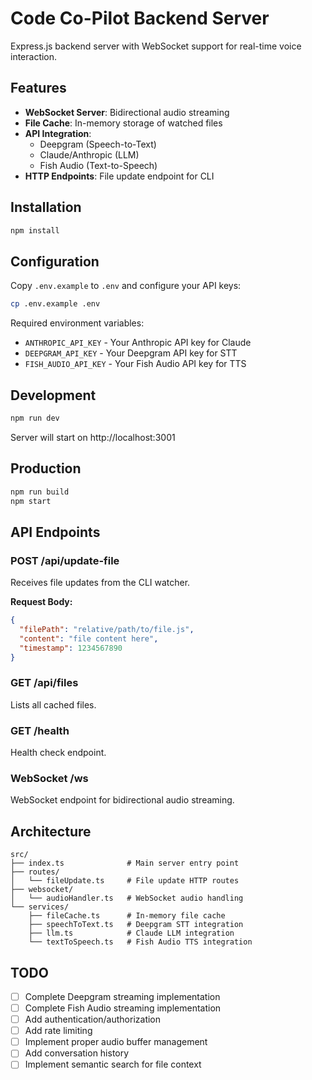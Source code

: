 # Code Co-Pilot Backend Server

Express.js backend server with WebSocket support for real-time voice interaction.

## Features

- **WebSocket Server**: Bidirectional audio streaming
- **File Cache**: In-memory storage of watched files
- **API Integration**: 
  - Deepgram (Speech-to-Text)
  - Claude/Anthropic (LLM)
  - Fish Audio (Text-to-Speech)
- **HTTP Endpoints**: File update endpoint for CLI

## Installation

```bash
npm install
```

## Configuration

Copy `.env.example` to `.env` and configure your API keys:

```bash
cp .env.example .env
```

Required environment variables:
- `ANTHROPIC_API_KEY` - Your Anthropic API key for Claude
- `DEEPGRAM_API_KEY` - Your Deepgram API key for STT
- `FISH_AUDIO_API_KEY` - Your Fish Audio API key for TTS

## Development

```bash
npm run dev
```

Server will start on http://localhost:3001

## Production

```bash
npm run build
npm start
```

## API Endpoints

### POST /api/update-file
Receives file updates from the CLI watcher.

**Request Body:**
```json
{
  "filePath": "relative/path/to/file.js",
  "content": "file content here",
  "timestamp": 1234567890
}
```

### GET /api/files
Lists all cached files.

### GET /health
Health check endpoint.

### WebSocket /ws
WebSocket endpoint for bidirectional audio streaming.

## Architecture

```
src/
├── index.ts              # Main server entry point
├── routes/
│   └── fileUpdate.ts     # File update HTTP routes
├── websocket/
│   └── audioHandler.ts   # WebSocket audio handling
└── services/
    ├── fileCache.ts      # In-memory file cache
    ├── speechToText.ts   # Deepgram STT integration
    ├── llm.ts            # Claude LLM integration
    └── textToSpeech.ts   # Fish Audio TTS integration
```

## TODO

- [ ] Complete Deepgram streaming implementation
- [ ] Complete Fish Audio streaming implementation
- [ ] Add authentication/authorization
- [ ] Add rate limiting
- [ ] Implement proper audio buffer management
- [ ] Add conversation history
- [ ] Implement semantic search for file context
